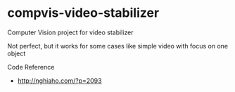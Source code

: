 # compvis-video-stabilizer
Computer Vision project for video stabilizer

Not perfect, but it works for some cases like simple video with focus on one object

Code Reference
- http://nghiaho.com/?p=2093